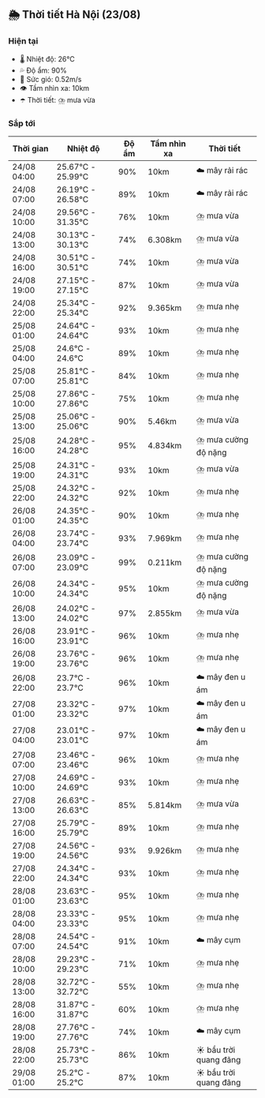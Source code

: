 ## 🌦️ Thời tiết Hà Nội (23/08)

### Hiện tại

- 🌡️ Nhiệt độ: 26℃
- 💦 Độ ẩm: 90%
- 💨 Sức gió: 0.52m/s
- 👁️ Tầm nhìn xa: 10km
- ☂️ Thời tiết: ⛈️ mưa vừa

### Sắp tới

| Thời gian | Nhiệt độ | Độ ẩm | Tầm nhìn xa | Thời tiết |
| --- | --- | --- | --- | --- |
| 24/08 04:00 | 25.67℃ - 25.99℃ | 90% | 10km | ☁️ mây rải rác |
| 24/08 07:00 | 26.19℃ - 26.58℃ | 89% | 10km | ☁️ mây rải rác |
| 24/08 10:00 | 29.56℃ - 31.35℃ | 76% | 10km | ⛈️ mưa vừa |
| 24/08 13:00 | 30.13℃ - 30.13℃ | 74% | 6.308km | ⛈️ mưa vừa |
| 24/08 16:00 | 30.51℃ - 30.51℃ | 74% | 10km | ⛈️ mưa vừa |
| 24/08 19:00 | 27.15℃ - 27.15℃ | 87% | 10km | ⛈️ mưa vừa |
| 24/08 22:00 | 25.34℃ - 25.34℃ | 92% | 9.365km | ⛈️ mưa nhẹ |
| 25/08 01:00 | 24.64℃ - 24.64℃ | 93% | 10km | ⛈️ mưa nhẹ |
| 25/08 04:00 | 24.6℃ - 24.6℃ | 89% | 10km | ⛈️ mưa nhẹ |
| 25/08 07:00 | 25.81℃ - 25.81℃ | 84% | 10km | ⛈️ mưa nhẹ |
| 25/08 10:00 | 27.86℃ - 27.86℃ | 75% | 10km | ⛈️ mưa nhẹ |
| 25/08 13:00 | 25.06℃ - 25.06℃ | 90% | 5.46km | ⛈️ mưa vừa |
| 25/08 16:00 | 24.28℃ - 24.28℃ | 95% | 4.834km | ⛈️ mưa cường độ nặng |
| 25/08 19:00 | 24.31℃ - 24.31℃ | 93% | 10km | ⛈️ mưa vừa |
| 25/08 22:00 | 24.32℃ - 24.32℃ | 92% | 10km | ⛈️ mưa nhẹ |
| 26/08 01:00 | 24.35℃ - 24.35℃ | 90% | 10km | ⛈️ mưa nhẹ |
| 26/08 04:00 | 23.74℃ - 23.74℃ | 93% | 7.969km | ⛈️ mưa nhẹ |
| 26/08 07:00 | 23.09℃ - 23.09℃ | 99% | 0.211km | ⛈️ mưa cường độ nặng |
| 26/08 10:00 | 24.34℃ - 24.34℃ | 95% | 10km | ⛈️ mưa cường độ nặng |
| 26/08 13:00 | 24.02℃ - 24.02℃ | 97% | 2.855km | ⛈️ mưa vừa |
| 26/08 16:00 | 23.91℃ - 23.91℃ | 96% | 10km | ⛈️ mưa nhẹ |
| 26/08 19:00 | 23.76℃ - 23.76℃ | 96% | 10km | ⛈️ mưa nhẹ |
| 26/08 22:00 | 23.7℃ - 23.7℃ | 96% | 10km | ☁️ mây đen u ám |
| 27/08 01:00 | 23.32℃ - 23.32℃ | 97% | 10km | ☁️ mây đen u ám |
| 27/08 04:00 | 23.01℃ - 23.01℃ | 97% | 10km | ☁️ mây đen u ám |
| 27/08 07:00 | 23.46℃ - 23.46℃ | 96% | 10km | ⛈️ mưa nhẹ |
| 27/08 10:00 | 24.69℃ - 24.69℃ | 93% | 10km | ⛈️ mưa nhẹ |
| 27/08 13:00 | 26.63℃ - 26.63℃ | 85% | 5.814km | ⛈️ mưa vừa |
| 27/08 16:00 | 25.79℃ - 25.79℃ | 89% | 10km | ⛈️ mưa nhẹ |
| 27/08 19:00 | 24.56℃ - 24.56℃ | 93% | 9.926km | ⛈️ mưa nhẹ |
| 27/08 22:00 | 24.34℃ - 24.34℃ | 93% | 10km | ⛈️ mưa nhẹ |
| 28/08 01:00 | 23.63℃ - 23.63℃ | 95% | 10km | ⛈️ mưa nhẹ |
| 28/08 04:00 | 23.33℃ - 23.33℃ | 95% | 10km | ⛈️ mưa nhẹ |
| 28/08 07:00 | 24.54℃ - 24.54℃ | 91% | 10km | ☁️ mây cụm |
| 28/08 10:00 | 29.23℃ - 29.23℃ | 71% | 10km | ⛈️ mưa nhẹ |
| 28/08 13:00 | 32.72℃ - 32.72℃ | 55% | 10km | ⛈️ mưa nhẹ |
| 28/08 16:00 | 31.87℃ - 31.87℃ | 60% | 10km | ⛈️ mưa nhẹ |
| 28/08 19:00 | 27.76℃ - 27.76℃ | 74% | 10km | ☁️ mây cụm |
| 28/08 22:00 | 25.73℃ - 25.73℃ | 86% | 10km | ☀️ bầu trời quang đãng |
| 29/08 01:00 | 25.2℃ - 25.2℃ | 87% | 10km | ☀️ bầu trời quang đãng |
